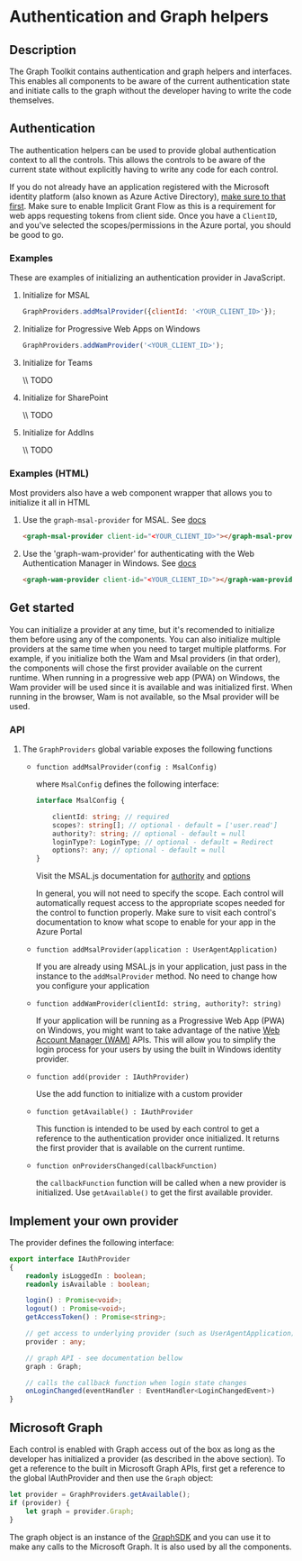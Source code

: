 # Authentication and Graph helpers

## Description
The Graph Toolkit contains authentication and graph helpers and interfaces. This enables all components to be aware of the current authentication state and initiate calls to the graph without the developer having to write the code themselves. 

## Authentication
The authentication helpers can be used to provide global authentication context to all the controls. This allows the controls to be aware of the current state without explicitly having to write any code for each control.

If you do not already have an application registered with the Microsoft identity platform (also known as Azure Active Directory), [make sure to that first](https://docs.microsoft.com/en-us/azure/active-directory/develop/quickstart-register-app). Make sure to enable Implicit Grant Flow as this is a requirement for web apps requesting tokens from client side. Once you have a `ClientID`, and you've selected the scopes/permissions in the Azure portal, you should be good to go.

### Examples

These are examples of initializing an authentication provider in JavaScript. 

1. Initialize for MSAL

    ```js
    GraphProviders.addMsalProvider({clientId: '<YOUR_CLIENT_ID>'});
    ```

2. Initialize for Progressive Web Apps on Windows

    ```js
    GraphProviders.addWamProvider('<YOUR_CLIENT_ID>');
    ```

3. Initialize for Teams

    \\\\ TODO

4. Initialize for SharePoint

    \\\\ TODO

5. Initialize for AddIns

    \\\\ TODO

### Examples (HTML)

Most providers also have a web component wrapper that allows you to initialize it all in HTML

1. Use the `graph-msal-provider` for MSAL. See [docs](./components/providers/graph-msal-provider.md)

    ```html
    <graph-msal-provider client-id="<YOUR_CLIENT_ID>"></graph-msal-provider>
    ```

2. Use the 'graph-wam-provider' for authenticating with the Web Authentication Manager in Windows. See [docs](./components/providers/graph-wam-provider.md)

    ```html
    <graph-wam-provider client-id="<YOUR_CLIENT_ID>"></graph-wam-provider>
    ```

## Get started

You can initialize a provider at any time, but it's recomended to initialize them before using any of the components. You can also initialize multiple providers at the same time when you need to target multiple platforms. For example, if you initialize both the Wam and Msal providers (in that order), the components will chose the first provider available on the current runtime. When running in a progressive web app (PWA) on Windows, the Wam provider will be used since it is available and was initialized first. When running in the browser, Wam is not available, so the Msal provider will be used.

### API

1. The `GraphProviders` global variable exposes the following functions
    * `function addMsalProvider(config : MsalConfig)`
        
        where `MsalConfig` defines the following interface:

        ```ts
        interface MsalConfig {

            clientId: string; // required
            scopes?: string[]; // optional - default = ['user.read']
            authority?: string; // optional - default = null
            loginType?: LoginType; // optional - default = Redirect
            options?: any; // optional - default = null
        }
        ```

        Visit the MSAL.js documentation for [authority](https://github.com/AzureAD/microsoft-authentication-library-for-js/wiki/MSAL-basics#initialization-of-msal) and [options](https://github.com/AzureAD/microsoft-authentication-library-for-js/wiki/MSAL-basics#configuration-options)

        In general, you will not need to specify the scope. Each control will automatically request access to the appropriate scopes needed for the control to function properly. Make sure to visit each control's documentation to know what scope to enable for your app in the Azure Portal

    * `function addMsalProvider(application : UserAgentApplication)`

        If you are already using MSAL.js in your application, just pass in the instance to the `addMsalProvider` method. No need to change how you configure your application

    * `function addWamProvider(clientId: string, authority?: string)`

        If your application will be running as a Progressive Web App (PWA) on Windows, you might want to take advantage of the native [Web Account Manager (WAM)](https://docs.microsoft.com/en-us/windows/uwp/security/web-account-manager) APIs. This will allow you to simplify the login process for your users by using the built in Windows identity provider.

    * `function add(provider : IAuthProvider)`

        Use the add function to initialize with a custom provider

    * `function getAvailable() : IAuthProvider`

        This function is intended to be used by each control to get a reference to the authentication provider once initialized. It returns the first provider that is available on the current runtime.

    * `function onProvidersChanged(callbackFunction)`

        the `callbackFunction` function will be called when a new provider is initialized. Use `getAvailable()` to get the first available provider.

## Implement your own provider

The provider defines the following interface:

```ts
export interface IAuthProvider 
{
    readonly isLoggedIn : boolean;
    readonly isAvailable : boolean;

    login() : Promise<void>;
    logout() : Promise<void>;
    getAccessToken() : Promise<string>;

    // get access to underlying provider (such as UserAgentApplication)
    provider : any;

    // graph API - see documentation bellow
    graph : Graph;

    // calls the callback function when login state changes
    onLoginChanged(eventHandler : EventHandler<LoginChangedEvent>)
}
```

## Microsoft Graph

Each control is enabled with Graph access out of the box as long as the developer has initialized a provider (as described in the above section). To get a reference to the built in Microsoft Graph APIs, first get a reference to the global IAuthProvider and then use the `Graph` object:

```js
let provider = GraphProviders.getAvailable();
if (provider) {
    let graph = provider.Graph;
}
```

The graph object is an instance of the [GraphSDK](https://github.com/microsoftgraph/msgraph-sdk-javascript) and you can use it to make any calls to the Microsoft Graph. It is also used by all the components.

